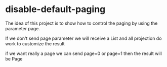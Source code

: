 # disable-default-paging

The idea of this project is to show how to control the paging by using the parameter page.

If we don't send page parameter we will receive a List and all projection do work to customize the result

if we want really a page we can send page=0 or page=1 then the result will be Page<T>

